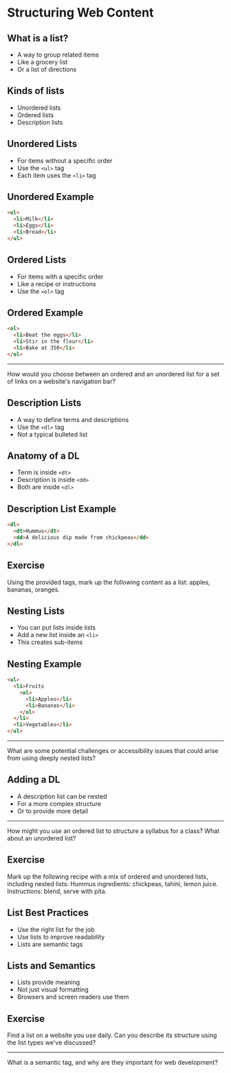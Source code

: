 # Structuring Web Content

## What is a list?

  - A way to group related items
  - Like a grocery list
  - Or a list of directions

## Kinds of lists

  - Unordered lists
  - Ordered lists
  - Description lists

## Unordered Lists

  - For items without a specific order
  - Use the `<ul>` tag
  - Each item uses the `<li>` tag

## Unordered Example

```html
<ul>
  <li>Milk</li>
  <li>Eggs</li>
  <li>Bread</li>
</ul>
```

## Ordered Lists

  - For items with a specific order
  - Like a recipe or instructions
  - Use the `<ol>` tag

## Ordered Example

```html
<ol>
  <li>Beat the eggs</li>
  <li>Stir in the flour</li>
  <li>Bake at 350</li>
</ol>
```

-----

How would you choose between an ordered and an unordered list for a set of links on a website's navigation bar?

## Description Lists

  - A way to define terms and descriptions
  - Use the `<dl>` tag
  - Not a typical bulleted list

## Anatomy of a DL

  - Term is inside `<dt>`
  - Description is inside `<dd>`
  - Both are inside `<dl>`

## Description List Example

```html
<dl>
  <dt>Hummus</dt>
  <dd>A delicious dip made from chickpeas</dd>
</dl>
```

## Exercise

Using the provided tags, mark up the following content as a list: apples, bananas, oranges.

## Nesting Lists

  - You can put lists inside lists
  - Add a new list inside an `<li>`
  - This creates sub-items

## Nesting Example

```html
<ul>
  <li>Fruits
    <ul>
      <li>Apples</li>
      <li>Bananas</li>
    </ul>
  </li>
  <li>Vegetables</li>
</ul>
```

-----

What are some potential challenges or accessibility issues that could arise from using deeply nested lists?

## Adding a DL

  - A description list can be nested
  - For a more complex structure
  - Or to provide more detail

-----

How might you use an ordered list to structure a syllabus for a class? What about an unordered list?

## Exercise

Mark up the following recipe with a mix of ordered and unordered lists, including nested lists: Hummus ingredients: chickpeas, tahini, lemon juice. Instructions: blend, serve with pita.

## List Best Practices

  - Use the right list for the job
  - Use lists to improve readability
  - Lists are semantic tags

## Lists and Semantics

  - Lists provide meaning
  - Not just visual formatting
  - Browsers and screen readers use them

## Exercise

Find a list on a website you use daily. Can you describe its structure using the list types we've discussed?

-----

What is a semantic tag, and why are they important for web development?

